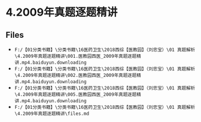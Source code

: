 # 4.2009年真题逐题精讲

## Files

- `F:/【01分类书籍】\分类书籍\16医药卫生\2018西综【医教园】（刘忠宝）\01 真题解析\4.2009年真题逐题精讲\001.医教园西医_2009年真题逐题精讲.mp4.baiduyun.downloading`
- `F:/【01分类书籍】\分类书籍\16医药卫生\2018西综【医教园】（刘忠宝）\01 真题解析\4.2009年真题逐题精讲\002.医教园西医_2009年真题逐题精讲.mp4.baiduyun.downloading`
- `F:/【01分类书籍】\分类书籍\16医药卫生\2018西综【医教园】（刘忠宝）\01 真题解析\4.2009年真题逐题精讲\005.医教园西医_2009年真题逐题精讲.mp4.baiduyun.downloading`
- `F:/【01分类书籍】\分类书籍\16医药卫生\2018西综【医教园】（刘忠宝）\01 真题解析\4.2009年真题逐题精讲\files.md`
